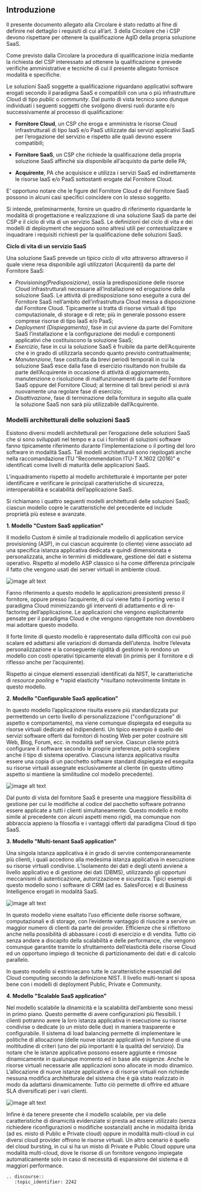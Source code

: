 ## Introduzione

Il presente documento allegato alla Circolare è stato redatto al fine di definire nel dettaglio i requisiti di cui all’art. 3 della Circolare che i CSP devono rispettare per ottenere la qualificazione AgID della propria soluzione SaaS. 

Come previsto dalla Circolare la procedura di qualificazione inizia mediante la richiesta del CSP interessato ad ottenere la qualificazione e prevede  verifiche amministrative e tecniche di cui il presente allegato fornisce modalità e specifiche.

Le soluzioni SaaS soggette a qualificazione riguardano applicativi software erogati secondo il paradigma SaaS e compatibili con una o più infrastrutture Cloud di tipo *public* o *community*. Dal punto di vista tecnico sono dunque individuati i seguenti soggetti che svolgono diversi ruoli durante e/o successivamente al processo di qualificazione:

* **Fornitore Cloud**, un CSP che eroga e amministra le risorse Cloud infrastrutturali di tipo IaaS e/o PaaS utilizzate dai servizi applicativi SaaS per l’erogazione del servizio e rispetto alle quali devono essere compatibili;

* **Fornitore SaaS**, un CSP che richiede la qualificazione della propria soluzione SaaS affinché sia disponibile all’acquisto da parte delle PA;

* **Acquirente**, PA che acquisisce e utilizza i servizi SaaS ed indirettamente le risorse IaaS e/o PaaS sottostanti erogate dal Fornitore Cloud.

E’ opportuno notare che le figure del Fornitore Cloud e del Fornitore SaaS possono in alcuni casi specifici coincidere con lo stesso soggetto.

Si intende, preliminarmente, fornire un quadro di riferimento riguardante le modalità di progettazione e realizzazione di una soluzione SaaS da parte dei CSP e il ciclo di vita di un servizio SaaS. Le definizioni del ciclo di vita e dei modelli di deployment che seguono sono altresì utili per contestualizzare e inquadrare i requisiti richiesti per la qualificazione delle soluzioni SaaS.

**Ciclo di vita di un servizio SaaS**

Una soluzione SaaS prevede un tipico *ciclo di vita* attraverso attraverso  il quale viene resa disponibile agli utilizzatori (Acquirenti) da parte del Fornitore SaaS:

* *Provisioning(Predisposizione)*, ossia la predisposizione delle risorse Cloud infrastrutturali necessarie all’installazione ed erogazione della soluzione SaaS. Le attività di predisposizione sono eseguite a cura del Fornitore SaaS nell’ambito dell’infrastruttura Cloud messa a disposizione dal Fornitore Cloud. Tipicamente si tratta di risorse virtuali di tipo computazionale, di storage e di rete; più in generale possono essere comprese risorse di tipo IaaS e/o PaaS;
* *Deployment (Dispiegamento)*, fase in cui avviene da parte del Fornitore SaaS l’installazione e la configurazione dei moduli e componenti applicativi che costituiscono la soluzione SaaS;
* *Esercizio*, fase in cui la soluzione SaaS è fruibile da parte dell’Acquirente che è in grado di utilizzarla secondo quanto previsto contrattualmente;
* *Manutenzione*, fase costituita da brevi periodi temporali in cui la soluzione SaaS esce dalla fase di esercizio risultando non fruibile da parte dell’Acquirente in occasione di attività di aggiornamento, manutenzione o risoluzione di malfunzionamenti da parte del Fornitore SaaS oppure del Fornitore Cloud; al termine di tali brevi periodi si avrà nuovamente una regolare fase di esercizio;
* *Disattivazione*, fase di terminazione della fornitura in seguito alla quale la soluzione SaaS non sarà più utilizzabile dall’Acquirente.

### Modelli architetturali delle soluzioni SaaS

Esistono diversi modelli architetturali  per l’erogazione delle soluzioni SaaS che si sono sviluppati nel tempo e a cui i fornitori di soluzioni software fanno tipicamente riferimento durante l’implementazione o il porting del loro software in modalità SaaS. Tali modelli architetturali sono riepilogati anche nella raccomandazione ITU "Recommendation ITU-T X.1602 (2016)" e identificati come livelli di maturità delle applicazioni SaaS.

L’inquadramento rispetto al modello architetturale è importante per poter identificare e verificare le principali caratteristiche di sicurezza, interoperabilità e scalabilità dell’applicazione SaaS.

Si richiamano i quattro seguenti modelli architetturali delle soluzioni SaaS; ciascun modello copre le caratteristiche del precedente ed include proprietà più estese e avanzate.

**1. Modello "Custom SaaS application"**

Il modello Custom è simile al tradizionale modello di application service provisioning (ASP), in cui ciascun acquirente (o cliente) viene associato ad una specifica istanza applicativa dedicata e quindi dimensionata e personalizzata, anche in termini di middleware, gestione dei dati e sistema operativo. Rispetto al modello ASP classico si ha come differenza principale il fatto che vengono usati dei server virtuali in ambiente cloud.

![image alt text](/_static/images/Allegato_A_Qualificazione_SaaS_v6_1.png)

Fanno riferimento a questo modello le applicazioni preesistenti presso il fornitore, oppure presso l’acquirente, di cui viene fatto il porting verso il paradigma Cloud minimizzando gli interventi di adattamento e di re-factoring dell’applicazione. Le applicazioni che vengono esplicitamente pensate per il paradigma Cloud e che vengono riprogettate non dovrebbero mai adottare questo modello.

Il forte limite di questo modello è rappresentato dalla difficoltà con cui può scalare ed adattarsi alle variazioni di domanda dell’utenza. Inoltre l’elevata personalizzazione e la conseguente rigidità di gestione lo rendono un modello con costi operativi tipicamente elevati (in primis per il fornitore e di riflesso anche per l’acquirente).

Rispetto ai cinque elementi essenziali identificati da NIST, le caratteristiche di *resource pooling* e *rapid elasticity *risultano notevolmente limitate in questo modello.

**2. Modello "Configurable SaaS application"**

In questo modello l’applicazione risulta essere più standardizzata pur permettendo un certo livello di personalizzazione ("configurazione" di aspetto e comportamento), ma viene comunque dispiegata ed eseguita su risorse virtuali dedicate ed indipendenti. Un tipico esempio è quello dei servizi software offerti dai fornitori di hosting Web per poter costruire siti Web, Blog, Forum, ecc. in modalità self service. Ciascun cliente potrà configurare il software secondo le proprie preferenze, potrà scegliere anche il tipo di sistema operativo. Ciascuna istanza applicativa risulta essere una copia di un pacchetto software standard dispiegata ed eseguita su risorse virtuali assegnate esclusivamente al cliente (in questo ultimo aspetto si mantiene la similitudine col modello precedente). 

![image alt text](/_static/images/Allegato_A_Qualificazione_SaaS_v6_2.png)

Dal punto di vista del fornitore SaaS è presente una maggiore flessibilità di gestione per cui le modifiche al codice del pacchetto software potranno essere applicate a tutti i clienti simultaneamente. Questo modello è molto simile al precedente con alcuni aspetti meno rigidi, ma comunque non abbraccia appieno la filosofia e i vantaggi offerti dal paradigma Cloud di tipo SaaS.

**3. Modello "Multi-tenant SaaS application"**

Una singola istanza applicativa è in grado di servire contemporaneamente più clienti, i quali accedono alla medesima istanza applicativa in esecuzione su risorse virtuali condivise. L’isolamento dei dati e degli utenti avviene a livello applicativo e di gestione dei dati (DBMS), utilizzando gli opportuni meccanismi di autenticazione, autorizzazione e sicurezza. Tipici esempi di questo modello sono i software di CRM (ad es. SalesForce) e di Business Intelligence erogati in modalità SaaS. 

![image alt text](/_static/images/Allegato_A_Qualificazione_SaaS_v6_3.png)

In questo modello viene esaltato l’uso efficiente delle risorse software, computazionali e di storage, con l’evidente vantaggio di riuscire a servire un maggior numero di clienti da parte dei provider. Efficienze che si riflettono anche nella possibilità di abbassare i costi di esercizio e di vendita. Tutto ciò senza andare a discapito della scalabilità e delle performance, che vengono comunque garantite tramite lo sfruttamento dell’elasticità delle risorse Cloud ed un opportuno impiego di tecniche di partizionamento dei dati e di calcolo parallelo.

In questo modello si estrinsecano tutte le caratteristiche essenziali del Cloud computing secondo la definizione NIST. Il livello multi-tenant si sposa bene con i modelli di deployment Public, Private e Community.

**4. Modello "Scalable SaaS application"**

Nel modello scalabile la dinamicità e la scalabilità dell’ambiente sono messi in primo piano. Questo permette di avere configurazioni più flessibili. I clienti potranno avere la loro istanza applicativa in esecuzione su risorse condivise o dedicate (o un misto delle due) in maniera trasparente e configurabile. Il sistema di load balancing permette di implementare le politiche di allocazione (delle nuove istanze applicative) in funzione di una moltitudine di criteri (uno dei più importanti è la qualità del servizio). Da notare che le istanze applicative possono essere aggiunte e rimosse dinamicamente in qualunque momento ed in base alle esigenze. Anche le risorse virtuali necessarie alle applicazioni sono allocate in modo dinamico. L’allocazione di nuove istanze applicative o di risorse virtuali non richiede nessuna modifica architetturale del sistema che è già stato realizzato in modo da adattarsi dinamicamente. Tutto ciò permette di offrire ed attuare SLA diversificati per i vari clienti.

![image alt text](/_static/images/Allegato_A_Qualificazione_SaaS_v6_4.png)

Infine è da tenere presente che il modello scalabile, per via delle caratteristiche di dinamicità evidenziate si presta ad essere utilizzato (senza richiedere riconfigurazioni o modifiche sostanziali) anche in modalità ibrida (ad es. misto di Public e Private cloud) oppure in modalità multi-cloud in cui diversi cloud provider offrono le risorse virtuali. Un altro scenario è quello del cloud bursting, in cui si ha un misto di Private e Public Cloud oppure una modalità multi-cloud, dove le risorse di un fornitore vengono impiegate automaticamente solo in caso di necessità di espansione del sistema e di maggiori performance.

```eval_rst
.. discourse::
   :topic_identifier: 2242
```
